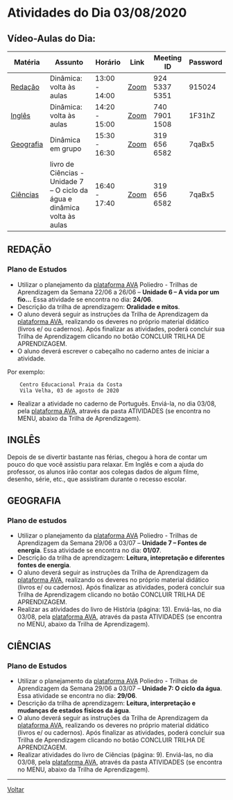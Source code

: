 # Atividades do Dia 03/08/2020

## Vídeo-Aulas do Dia:

| Matéria | Assunto |Horário | Link | Meeting ID | Password |
|---------|---------|--------|------|------------|----------|
| [Redação](#redação) | Dinâmica: volta às aulas | 13:00 - 14:00 | [Zoom](https://zoom.us/j/92453375351?pwd=dXlYam1icVNaMDRHV0RNekpUWVhEUT09) | 924 5337 5351 | 915024 |
| [Inglês](#inglês) | Dinâmica: volta às aulas | 14:20 - 15:00 | [Zoom](https://us04web.zoom.us/j/74079011508?pwd=YTlXTEhRNEs3ZHRBeEZEWU9FTnVuQT09) | 740 7901 1508 | 1F31hZ |
| [Geografia](#geografia) | Dinâmica em grupo | 15:30 - 16:30 | [Zoom](https://zoom.us/j/3196566582?pwd=cFNUb3BrREpzanpQV2toZ09RbjFnUT09ID) | 319 656 6582 | 7qaBx5 |
| [Ciências](#ciências) | livro de Ciências - Unidade 7 – O ciclo da água e dinâmica volta às aulas | 16:40 - 17:40 | [Zoom](https://zoom.us/j/3196566582?pwd=cFNUb3BrREpzanpQV2toZ09RbjFnUT09) | 319 656 6582 | 7qaBx5 | 


## REDAÇÃO

### Plano de Estudos

* Utilizar o planejamento da [plataforma AVA] Poliedro - Trilhas de Aprendizagem da Semana 22/06 a 26/06 – **Unidade 6 – A vida por um fio...** Essa atividade se encontra no dia: **24/06**.
* Descrição da trilha de aprendizagem: **Oralidade e mitos**.
* O aluno deverá seguir as instruções da Trilha de Aprendizagem da [plataforma AVA], realizando os deveres no próprio material didático (livros e/ ou cadernos). Após finalizar as atividades, poderá concluir sua Trilha de Aprendizagem clicando no botão CONCLUIR TRILHA DE APRENDIZAGEM.
* O aluno deverá escrever o cabeçalho no caderno antes de iniciar a atividade.

Por exemplo:

        Centro Educacional Praia da Costa
        Vila Velha, 03 de agosto de 2020

* Realizar a atividade no caderno de Português. Enviá-la, no dia 03/08, pela [plataforma AVA], através da pasta ATIVIDADES (se encontra no MENU, abaixo da Trilha de Aprendizagem).

## INGLÊS

Depois de se divertir bastante nas férias, chegou à hora de contar um pouco do que você assistiu para relaxar. Em Inglês e com a ajuda do professor, os alunos irão contar aos colegas dados de algum filme, desenho, série, etc., que assistiram durante o recesso escolar.


## GEOGRAFIA

### Plano de estudos

* Utilizar o planejamento da [plataforma AVA] Poliedro - Trilhas de Aprendizagem da Semana 29/06 a 03/07 – **Unidade 7 – Fontes de energia**. Essa atividade se encontra no dia: **01/07**.
* Descrição da trilha de aprendizagem: **Leitura, intepretação e diferentes fontes de energia**.
* O aluno deverá seguir as instruções da Trilha de Aprendizagem da [plataforma AVA], realizando os deveres no próprio material didático (livros e/ ou cadernos). Após finalizar as atividades, poderá concluir sua Trilha de Aprendizagem clicando no botão CONCLUIR TRILHA DE APRENDIZAGEM.
* Realizar as atividades do livro de História (página: 13). Enviá-las, no dia 03/08, pela [plataforma AVA], através da pasta ATIVIDADES (se encontra no MENU, abaixo da Trilha de Aprendizagem).

## CIÊNCIAS

### Plano de Estudos

* Utilizar o planejamento da [plataforma AVA] Poliedro - Trilhas de Aprendizagem da Semana 29/06 a 03/07 – **Unidade 7: O ciclo da água**. Essa atividade se encontra no dia: **29/06**.
* Descrição da trilha de aprendizagem: **Leitura, interpretação e mudanças de estados físicos da água**.
* O aluno deverá seguir as instruções da Trilha de Aprendizagem da [plataforma AVA], realizando os deveres no próprio material didático (livros e/ ou cadernos). Após finalizar as atividades, poderá concluir sua Trilha de Aprendizagem clicando no botão CONCLUIR TRILHA DE APRENDIZAGEM.
* Realizar atividades do livro de Ciências (página: 9). Enviá-las, no dia 03/08, pela [plataforma AVA], através da pasta ATIVIDADES (se encontra no MENU, abaixo da Trilha de Aprendizagem).

---
[Voltar](index.md)


[plataforma AVA]: https://poliedro-ava.azurewebsites.net
